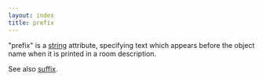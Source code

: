 ```yaml
---
layout: index
title: prefix
---
```


"prefix" is a [string](../types/string.html) attribute, specifying text which appears before the object name when it is printed in a room description.

See also [suffix](suffix.html).
